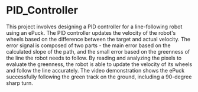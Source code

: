 # PID_Controller

This project involves designing a PID controller for a line-following robot using an ePuck. The PID controller updates the velocity of the robot's wheels based on the difference between the target and actual velocity. The error signal is composed of two parts - the main error based on the calculated slope of the path, and the small error based on the greenness of the line the robot needs to follow. By reading and analyzing the pixels to evaluate the greenness, the robot is able to update the velocity of its wheels and follow the line accurately. The video demonstration shows the ePuck successfully following the green track on the ground, including a 90-degree sharp turn.
